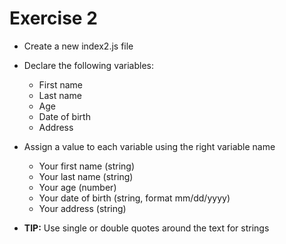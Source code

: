 # Exercise 2

* Create a new index2.js file
* Declare the following variables: 
  * First name
  * Last name
  * Age
  * Date of birth
  * Address
* Assign a value to each variable using the right variable name
  * Your first name (string)
  * Your last name (string)
  * Your age (number)
  * Your date of birth (string, format mm/dd/yyyy)
  * Your address (string)

* **TIP:** Use single or double quotes around the text for strings
